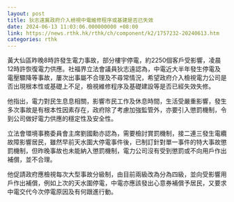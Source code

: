 ```yaml
---
layout: post
title: 狄志遠冀政府介入檢視中電維修程序或基建是否已失效
date: 2024-06-13 11:03:06.000000000 +08:00
link: https://news.rthk.hk/rthk/ch/component/k2/1757232-20240613.htm
categories: rthk
---
```


黃大仙區昨晚8時許發生電力事故，部分樓宇停電，約2250個客戶受影響，凌晨12時許恢復電力供應。社福界立法會議員狄志遠認為，中電近大半年發生停電及電壓驟降等事故，屢次出事屬不合理及不尋常情況，希望政府介入檢視電力公司是否出現根本性或基礎上不足，檢視維修程序及基礎建設等是否已經失效失修。

他指出，電力對民生息息相關，影響市民工作及休息時間，生活受嚴重影響，發生多次事故是有根本性因素存在，政府除了考慮加強監管外，亦要引入懲罰機制，令到公司做好電力供應的穩定性及安全性。

立法會環境事務委員會主席劉國勳亦認為，需要檢討賞罰機制，接二連三發生電纜故障影響居民，雖然早前天水圍大停電事件後，已制訂針對單一事件的特大事故懲罰機制，但昨晚事故也未能納入懲罰機制，電力公司沒有受到懲罰或不向用戶作出補償，並不合理。

他促請政府應檢視每次大型事故分級制，由目前兩級改為分為四級，並向受影響用戶作出補償，例如上次的天水圍停電，中電亦應該發出心意券補償予居民，又要求中電交代今次停電原因及有何跟進行動。
